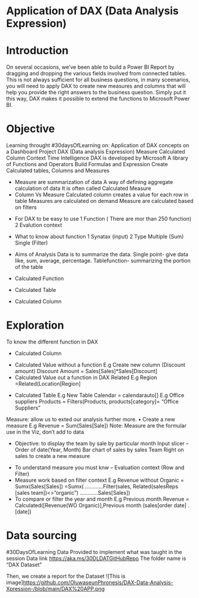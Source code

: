 # Application of DAX (Data Analysis Expression)

# Introduction
On several occasions, we’ve been able to build a Power BI Report by dragging and dropping the various fields involved from connected tables. This is not always sufficient for all business questions, in many sceenarios, you will need to apply DAX to create new measures and columns that will help you provide the right answers to the business question. Simply put it this way, DAX makes it possible to extend the functions to Microsoft Power BI.

# Objective 
Learning throught #30daysOfLearning on:
Application of DAX concepts on a Dashboard Project
DAX (Data analysis Expression)
Measure
Calculated Column
Context
Time Intelligence
DAX is developed by Microsoft
A library of Functions and Operators
Build Formulas and Expression 
Create Calculated tables, Columns and Measures

* Measure are summarization of data
A way of defining aggregate calculation of data
It is often called Calculated Measure
* Column Vs Measure
Calculated column creates a value for each row in table
Measures are calculated on demand 
Measure are calculated based on filters

- For DAX to be easy to use 
1 Function ( There are mor than 250 function)
2 Evalution context

- What to know about function
1 Synatax (input)
2 Type
Multiple (Sum)
Single (Filter)

- Aims of Analysis Data is to summarize the data.
Single point- give data like, sum, average, percentage.
Tablefunction- summarizing the portion of the table
- Calculated Function
- Calculated Table
- Calculated Column

# Exploration
To know the different function in DAX
-	Calculated Column 
* Calculated Value without a function
E.g Create new column (Discount amount)
Discount Amount = Sales[Sales]*Sales[Discount]
* Calculated Value out a function in DAX
Related
E.g Region =Related(Location[Region]
-	Calculated Table
E.g New Table 
Calendar = calendarauto[]
E.g Office suppliers Products = Filters(Products, products[category]= “Office Suppliers”

Measure: allow us to exted our analysis further more.
•	Create a new measure
E.g Revenue = Sum(Sales[Sale])
Note: Measure are the formular use in the Viz, don’t add to data
* Objective: to display the team by sale by particular month
 Input slicer – Order of date(Year, Month)
 Bar chart of sales by sales Team
 Right on sales to create a new measure
- To understand measure you must knw – Evaluation context (Row and Filter)
- Measure work based on filter context
E.g Revenue without Organic = Sumx(Sales[Sales])
=Sumx(
  …………Filter(sales, Related(salesReps
   [sales team])<>”organic”)
   ………...Sales[Sales])
- To compare or filter the year and  month 
E.g Previous month Revenue = Calculated([Revenue(WO Organic)],Previous month (sales[order date] . [date])
 
# Data sourcing
#30DaysOfLearning
Data Provided to implement what was taught in the session 
Data link https://aka.ms/30DLDATGitHubRepo 
The folder name is “DAX Dataset”

Then, we create a report for the Dataset 
![This is image]https://github.com/OluwaseunPhronesis/DAX-Data-Analysis-Xpression-/blob/main/DAX%20APP.png

